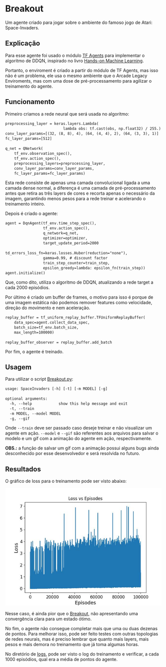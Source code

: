 # Breakout

Um agente criado para jogar sobre o ambiente do famoso jogo de Atari: Space-Invaders.

## Explicação

Para esse agente foi usado o módulo [TF Agents](https://www.tensorflow.org/agents) para implementar o algoritmo de DDQN, inspirado no livro [Hands-on Machine Learning](https://www.oreilly.com/library/view/hands-on-machine-learning/9781492032632/).

Portanto, o enviroment é criado a partir do módulo de TF Agents, mas isso não é um problema, ele usa o mesmo ambiente que o Arcade Legacy Enviroments, mas com uma dose de pré-processamento para agilizar o treinamento do agente.

## Funcionamento

Primeiro criamos a rede neural que será usada no algoritmo:

```
preprocessing_layer = keras.layers.Lambda(
                          lambda obs: tf.cast(obs, np.float32) / 255.)
conv_layer_params=[(32, (8, 8), 4), (64, (4, 4), 2), (64, (3, 3), 1)]
fc_layer_params=[512]

q_net = QNetwork(
    tf_env.observation_spec(),
    tf_env.action_spec(),
    preprocessing_layers=preprocessing_layer,
    conv_layer_params=conv_layer_params,
    fc_layer_params=fc_layer_params)
```

Esta rede consiste de apenas uma camada convolucional ligada a uma camada dense normal, a diferença é uma camada de pré-processamento antes que retira as três layers de cores e recorta apenas o necessário da imagem, garantindo menos pesos para a rede treinar e acelerando o treinamento inteiro.

Depois é criado o agente:

```
agent = DqnAgent(tf_env.time_step_spec(),
                 tf_env.action_spec(),
                 q_network=q_net,
                 optimizer=optimizer,
                 target_update_period=2000
                 td_errors_loss_fn=keras.losses.Huber(reduction="none"),
                 gamma=0.99, # discount factor
                 train_step_counter=train_step,
                 epsilon_greedy=lambda: epsilon_fn(train_step))
agent.initialize()
```

Que, como dito, utiliza o algoritmo de DDQN, atualizando a rede target a cada 2000 episódios.

Por último é criado um buffer de frames, o motivo para isso é porque de uma imagem estática não podemos remover features como velocidade, direção do movimento e nem aceleração.

```
replay_buffer = tf_uniform_replay_buffer.TFUniformReplayBuffer(
    data_spec=agent.collect_data_spec,
    batch_size=tf_env.batch_size,
    max_length=100000)

replay_buffer_observer = replay_buffer.add_batch
```

Por fim, o agente é treinado.

## Usagem

Para utilizar o script [Breakout.py](https://github.com/cemmanuelsr/deep-q-learning/blob/master/breakout/Breakout.py):

```
usage: SpaceInvaders [-h] [-t] [-m MODEL] [-g]

optional arguments:
  -h, --help            show this help message and exit
  -t, --train
  -m MODEL, --model MODEL
  -g, --gif
```

Onde `--train` deve ser passado caso deseje treinar e não visualizar um agente em ação. `--model` e `--gif` são referentes aos arquivos para salvar o modelo e um gif com a animação do agente em ação, respectivamente.

**OBS.:** a função de salvar um gif com a animação possui alguns bugs ainda desconhecido por esse desenvolvedor e será resolvida no futuro.

## Resultados

O gráfico de loss para o treinamento pode ser visto abaixo:

![Loss Space Invaders](../results/space_invaders.jpg)

Nesse caso, é ainda pior que o [Breakout](https://github.com/cemmanuelsr/deep-q-learning/tree/master/breakout), não apresentando uma convergência clara para um estado ótimo.

No fim, o agente não consegue completar mais que uma ou duas dezenas de pontos. Para melhorar isso, pode ser feito testes com outras topologias de redes neurais, mas é preciso lembrar que quanto mais layers, mais pesos e mais demora no treinamento que já toma algumas horas.

No diretório de [logs](https://github.com/cemmanuelsr/deep-q-learning/tree/master/logs), pode ser visto o log do treinamento e verificar, a cada 1000 episódios, qual era a média de pontos do agente.
